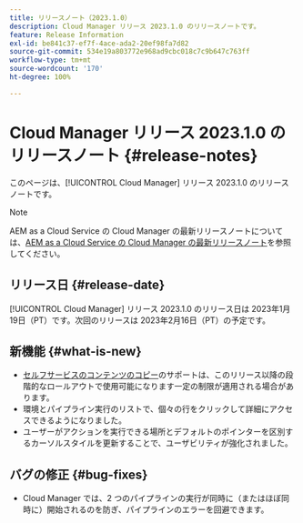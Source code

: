 ```yaml
---
title: リリースノート（2023.1.0）
description: Cloud Manager リリース 2023.1.0 のリリースノートです。
feature: Release Information
exl-id: be841c37-ef7f-4ace-ada2-20ef98fa7d82
source-git-commit: 534e19a803772e968ad9cbc018c7c9b647c763ff
workflow-type: tm+mt
source-wordcount: '170'
ht-degree: 100%

---
```


# Cloud Manager リリース 2023.1.0 のリリースノート {#release-notes}

このページは、[!UICONTROL Cloud Manager] リリース 2023.1.0 のリリースノートです。

>[!NOTE]
>
>AEM as a Cloud Service の Cloud Manager の最新リリースノートについては、[AEM as a Cloud Service の Cloud Manager の最新リリースノート](https://experienceleague.adobe.com/docs/experience-manager-cloud-service/content/implementing/using-cloud-manager/release-notes-cloud-manager/release-notes-cm-current.html?lang=ja)を参照してください。

## リリース日 {#release-date}

[!UICONTROL Cloud Manager] リリース 2023.1.0 のリリース日は 2023年1月19日（PT）です。次回のリリースは 2023年2月16日（PT）の予定です。

## 新機能 {#what-is-new}

* [セルフサービスのコンテンツのコピー](/help/using/content-copy.md)のサポートは、このリリース以降の段階的なロールアウトで使用可能になります一定の制限が適用される場合があります。
* 環境とパイプライン実行のリストで、個々の行をクリックして詳細にアクセスできるようになりました。
* ユーザーがアクションを実行できる場所とデフォルトのポインターを区別するカーソルスタイルを更新することで、ユーザビリティが強化されました。

## バグの修正 {#bug-fixes}

* Cloud Manager では、2 つのパイプラインの実行が同時に（またはほぼ同時に）開始されるのを防ぎ、パイプラインのエラーを回避できます。
